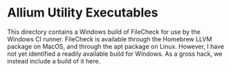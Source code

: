
# Allium Utility Executables

This directory contains a Windows build of FileCheck for use by the Windows CI
runner. FileCheck is available through the Homebrew LLVM package on MacOS, and
through the apt package on Linux. However, I have not yet identified a readily
available build for Windows. As a gross hack, we instead include a build of it
here.
